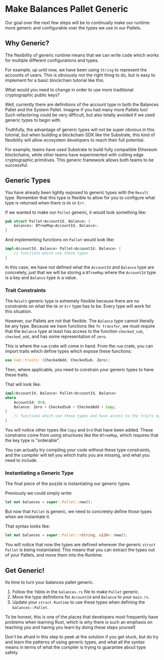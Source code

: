 # Make Balances Pallet Generic

Our goal over the next few steps will be to continually make our runtime more generic and configurable over the types we use in our Pallets.

## Why Generic?

The flexibility of generic runtime means that we can write code which works for multiple different configurations and types.

For example, up until now, we have been using `String` to represent the accounts of users. This is obviously not the right thing to do, but is easy to implement for a basic blockchain tutorial like this.

What would you need to change in order to use more traditional cryptographic public keys?

Well, currently there are definitions of the account type in both the Balances Pallet and the System Pallet. Imagine if you had many more Pallets too! Such refactoring could be very difficult, but also totally avoided if we used generic types to begin with.

Truthfully, the advantage of generic types will not be super obvious in this tutorial, but when building a blockchain SDK like the Substrate, this kind of flexibility will allow ecosystem developers to reach their full potential.

For example, teams have used Substrate to build fully compatible Ethereum blockchains, while other teams have experimented with cutting edge cryptographic primitives. This generic framework allows both teams to be successful.

## Generic Types

You have already been lightly exposed to generic types with the `Result` type. Remember that this type is flexible to allow for you to configure what type is returned when there is `Ok` or `Err`.

If we wanted to make our `Pallet` generic, it would look something like:

```rust
pub struct Pallet<AccountId, Balance> {
 	balances: BTreeMap<AccountId, Balance>,
}
```

And implementing functions on `Pallet` would look like:

```rust
impl<AccountId, Balance> Pallet<AccountId, Balance> {
	// functions which use these types
}
```

In this case, we have not defined what the `AccountId` and `Balance` type are concretely, just that we will be storing a `BTreeMap` where the `AccountId` type is a key and `Balance` type is a value.

### Trait Constraints

The `Result` generic type is extremely flexible because there are no constraints on what the `Ok` or `Err` type has to be. Every type will work for this situation.

However, our Pallets are not that flexible. The `Balance` type cannot literally be any type. Because we have functions like `fn transfer`, we must require that the `Balance` type at least has access to the function `checked_sub`, `checked_add`, and has some representation of `zero`.

This is where the `num` crate will come in hand. From the `num` crate, you can import traits which define types which expose these functions:

```rust
use num::traits::{CheckedAdd, CheckedSub, Zero};
```

Then, where applicable, you need to constrain your generic types to have these traits.

That will look like:

```rust
impl<AccountId, Balance> Pallet<AccountId, Balance>
where
	AccountId: Ord,
	Balance: Zero + CheckedSub + CheckedAdd + Copy,
{
	// functions which use these types and have access to the traits specified
}
```

You will notice other types like `Copy` and `Ord` that have been added. These constrains come from using structures like the `BTreeMap`, which requires that the key type is "orderable".

You can actually try compiling your code without these type constraints, and the compiler will tell you which traits you are missing, and what you need to include.

### Instantiating a Generic Type

The final piece of the puzzle is instantiating our generic types.

Previously we could simply write:

```rust
let mut balances = super::Pallet::new();
```

But now that `Pallet` is generic, we need to concretely define those types when we instantiate it.

That syntax looks like:

```rust
let mut balances = super::Pallet::<String, u128>::new();
```

You will notice that now the types are defined wherever the generic `struct Pallet` is being instantiated. This means that you can extract the types out of your Pallets, and move them into the Runtime.

## Get Generic!

Its time to turn your balances pallet generic.

1. Follow the `TODO`s in the `balances.rs` file to make `Pallet` generic.
2. Move the type definitions for `AccountId` and `Balance` to your `main.rs`.
3. Update your `struct Runtime` to use these types when defining the `balances::Pallet`.

To be honest, this is one of the places that developers most frequently have problems when learning Rust, which is why there is such an emphasis on teaching you and having you learn by doing these steps yourself.

Don't be afraid in this step to peek at the solution if you get stuck, but do try and learn the patterns of using generic types, and what all the syntax means in terms of what the compiler is trying to guarantee about type safety.
